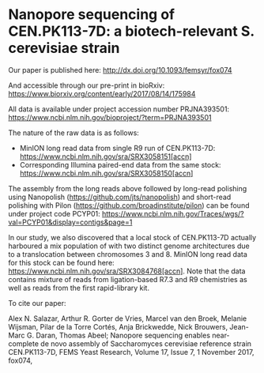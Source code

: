 # Nanopore sequencing of CEN.PK113-7D: a biotech-relevant S. cerevisiae strain

Our paper is published here: http://dx.doi.org/10.1093/femsyr/fox074

And accessible through our pre-print in bioRxiv: https://www.biorxiv.org/content/early/2017/08/14/175984

All data is available under project accession number PRJNA393501: https://www.ncbi.nlm.nih.gov/bioproject/?term=PRJNA393501

The nature of the raw data is as follows:
  - MinION long read data from single R9 run of CEN.PK113-7D: https://www.ncbi.nlm.nih.gov/sra/SRX3058151[accn]
  - Corresponding Illumina paired-end data from the same stock: https://www.ncbi.nlm.nih.gov/sra/SRX3058150[accn]
  
The assembly from the long reads above followed by long-read polishing using Nanopolish (https://github.com/jts/nanopolish) and short-read polishing with Pilon (https://github.com/broadinstitute/pilon) can be found under project code PCYP01: https://www.ncbi.nlm.nih.gov/Traces/wgs/?val=PCYP01&display=contigs&page=1
  
In our study, we also discovered that a local stock of CEN.PK113-7D actually harboured a mix population of with two distinct genome architectures due to a translocation between chromosomes 3 and 8. MinION long read data for this stock can be found here: https://www.ncbi.nlm.nih.gov/sra/SRX3084768[accn]. Note that the data contains mixture of reads from ligation-based R7.3 and R9 chemistries as well as reads from the first rapid-library kit. 

To cite our paper:

Alex N. Salazar, Arthur R. Gorter de Vries, Marcel van den Broek, Melanie Wijsman, Pilar de la Torre Cortés, Anja Brickwedde, Nick Brouwers, Jean-Marc G. Daran, Thomas Abeel; Nanopore sequencing enables near-complete de novo assembly of Saccharomyces cerevisiae reference strain CEN.PK113-7D, FEMS Yeast Research, Volume 17, Issue 7, 1 November 2017, fox074, 

